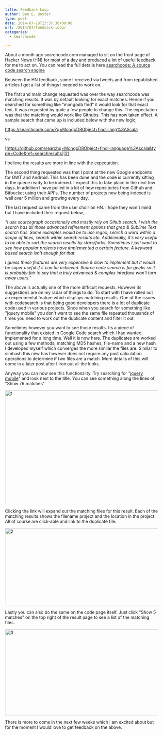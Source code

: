 ```yaml
---
title: Feedback Loop
author: Ben E. Boyter
type: post
date: 2014-07-28T23:37:36+00:00
url: /2014/07/feedback-loop/
categories:
  - searchcode

---
```

About a month ago searchcode.com managed to sit on the front page of Hacker News (HN) for most of a day and produced a lot of useful feedback for me to act on. You can read the full details here [searchcode: A source code search engine][1]

Between the HN feedback, some I received via tweets and from republished articles I got a list of things I needed to work on.

The first and main change requested was over the way searchcode was matching results. It was by default looking for exact matches. Hence if you searched for something like "mongodb find" it would look for that exact text. It was requested by quite a few people to change this. The expectation was that the matching would work like Githubs. This has now taken effect. A sample search that came up is included below with the new logic,

<https://searchcode.com/?q=MongoDBObject+find+lang%3AScala>
  
vs
  
[https://github.com/searchq=MongoDBObject+find+language%3Ascala&type=Code&ref=searchresults][2]

I believe the results are more in line with the expectation.

The second thing requested was that I point at the new Google endpoints for GWT and Android. This has been done and the code is currently sitting in the queue ready to be indexed. I expect this to take place in the next few days. In addition I have pulled in a lot of new repositories from Github and Bitbucket using their API's. The number of projects now being indexed is well over 5 million and growing every day.

The last request came from the user chdir on HN. I hope they won't mind but I have included their request below,

_"I use sourcegraph occasionally and mostly rely on Gihub search. I wish the search has all those advanced refinement options that grep & Sublime Text search has. Some examples would be to use regex, search a word within a scope of lines, search within search results etc. Additionally, it's very useful to be able to sort the search results by stars/forks. Sometimes I just want to see how popular projects have implemented a certain feature. A keyword based search isn't enough for that._

_I guess these features are very expensive & slow to implement but it would be super useful if it can be achieved. Source code search is for geeks so it is probably fair to say that a truly advanced & complex interface won't turn away users."_

The above is actually one of the more difficult requests. However its suggestions are on my radar of things to do. To start with I have rolled out an experimental feature which displays matching results. One of the issues with codesearch is that being good developers there is a lot of duplicate code used in various projects. Since when you search for something like "jquery mobile" you don't want to see the same file repeated thousands of times you need to work out the duplicate content and filter it out.

Sometimes however you want to see those results. Its a piece of functionality that existed in Google Code search which I had wanted implemented for a long time. Well it is now here. The duplicates are worked out using a few methods, matching MD5 hashes, file-name and a new hash I developed myself which converges the more similar the files are. Similar to simhash this new has however does not require any post calculation operations to determine if two files are a match. More details of this will come in a later post after I iron out all the kinks.

Anyway you can now see this functionality. Try searching for "[jquery mobile][3]" and look next to the title. You can see something along the lines of "Show 76 matches"

[<img class="alignnone size-large wp-image-982" src="http://www.boyter.org/wp-content/uploads/2014/07/1-1024x732.png" alt="1" width="525" height="375" srcset="http://localhost/boyter.org/wp-content/uploads/2014/07/1-1024x732.png 1024w, http://localhost/boyter.org/wp-content/uploads/2014/07/1-300x214.png 300w, http://localhost/boyter.org/wp-content/uploads/2014/07/1.png 1264w" sizes="(max-width: 525px) 100vw, 525px" />][4]

Clicking the link will expand out the matching files for this result. Each of the matching results shows the filename project and the location in the project. All of course are click-able and link to the duplicate file.

[<img class="alignnone size-large wp-image-983" src="http://www.boyter.org/wp-content/uploads/2014/07/2-1024x497.png" alt="2" width="525" height="254" srcset="http://localhost/boyter.org/wp-content/uploads/2014/07/2-1024x497.png 1024w, http://localhost/boyter.org/wp-content/uploads/2014/07/2-300x145.png 300w, http://localhost/boyter.org/wp-content/uploads/2014/07/2.png 1175w" sizes="(max-width: 525px) 100vw, 525px" />][5]

Lastly you can also do the same on the code page itself. Just click "Show 5 matches" on the top right of the result page to see a list of the matching files.

[<img class="alignnone size-large wp-image-984" src="http://www.boyter.org/wp-content/uploads/2014/07/3-1024x553.png" alt="3" width="525" height="283" srcset="http://localhost/boyter.org/wp-content/uploads/2014/07/3-1024x553.png 1024w, http://localhost/boyter.org/wp-content/uploads/2014/07/3-300x162.png 300w, http://localhost/boyter.org/wp-content/uploads/2014/07/3.png 1215w" sizes="(max-width: 525px) 100vw, 525px" />][5]

There is more to come in the next few weeks which I am excited about but for the moment I would love to get feedback on the above.

 [1]: https://news.ycombinator.com/item?id=7947075
 [2]: https://github.com/search?q=MongoDBObject+find+language%3Ascala&type=Code&ref=searchresults
 [3]: https://searchcode.com/?q=jquery+mobile
 [4]: http://www.boyter.org/wp-content/uploads/2014/07/1.png
 [5]: http://www.boyter.org/wp-content/uploads/2014/07/2.png